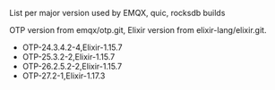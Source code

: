 List per major version used by EMQX, quic, rocksdb builds

OTP version from emqx/otp.git, Elixir version from elixir-lang/elixir.git.

+ OTP-24.3.4.2-4,Elixir-1.15.7
+ OTP-25.3.2-2,Elixir-1.15.7
+ OTP-26.2.5.2-2,Elixir-1.15.7
+ OTP-27.2-1,Elixir-1.17.3
